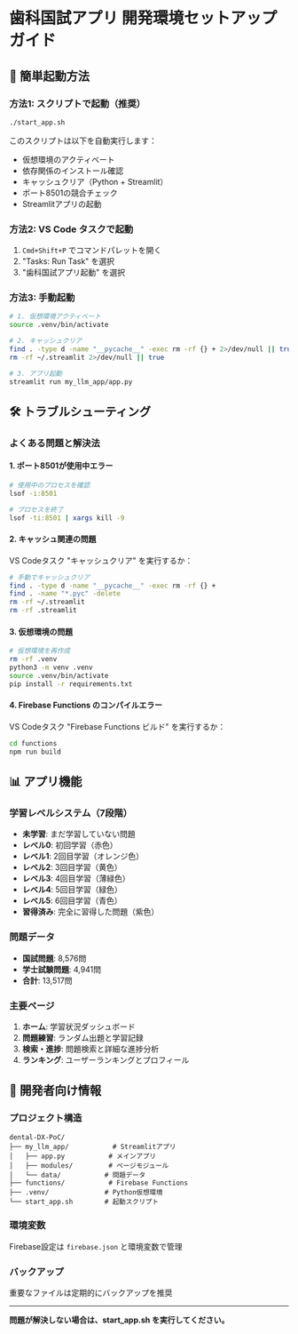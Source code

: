 # 歯科国試アプリ 開発環境セットアップガイド

## 🚀 簡単起動方法

### 方法1: スクリプトで起動（推奨）

```bash
./start_app.sh
```

このスクリプトは以下を自動実行します：
- 仮想環境のアクティベート
- 依存関係のインストール確認
- キャッシュクリア（Python + Streamlit）
- ポート8501の競合チェック
- Streamlitアプリの起動

### 方法2: VS Code タスクで起動

1. `Cmd+Shift+P` でコマンドパレットを開く
2. "Tasks: Run Task" を選択
3. "歯科国試アプリ起動" を選択

### 方法3: 手動起動

```bash
# 1. 仮想環境アクティベート
source .venv/bin/activate

# 2. キャッシュクリア
find . -type d -name "__pycache__" -exec rm -rf {} + 2>/dev/null || true
rm -rf ~/.streamlit 2>/dev/null || true

# 3. アプリ起動
streamlit run my_llm_app/app.py
```

## 🛠️ トラブルシューティング

### よくある問題と解決法

#### 1. ポート8501が使用中エラー
```bash
# 使用中のプロセスを確認
lsof -i:8501

# プロセスを終了
lsof -ti:8501 | xargs kill -9
```

#### 2. キャッシュ関連の問題
VS Codeタスク "キャッシュクリア" を実行するか：
```bash
# 手動でキャッシュクリア
find . -type d -name "__pycache__" -exec rm -rf {} +
find . -name "*.pyc" -delete
rm -rf ~/.streamlit
rm -rf .streamlit
```

#### 3. 仮想環境の問題
```bash
# 仮想環境を再作成
rm -rf .venv
python3 -m venv .venv
source .venv/bin/activate
pip install -r requirements.txt
```

#### 4. Firebase Functions のコンパイルエラー
VS Codeタスク "Firebase Functions ビルド" を実行するか：
```bash
cd functions
npm run build
```

## 📊 アプリ機能

### 学習レベルシステム（7段階）
- **未学習**: まだ学習していない問題
- **レベル0**: 初回学習（赤色）
- **レベル1**: 2回目学習（オレンジ色）
- **レベル2**: 3回目学習（黄色）
- **レベル3**: 4回目学習（薄緑色）
- **レベル4**: 5回目学習（緑色）
- **レベル5**: 6回目学習（青色）
- **習得済み**: 完全に習得した問題（紫色）

### 問題データ
- **国試問題**: 8,576問
- **学士試験問題**: 4,941問
- **合計**: 13,517問

### 主要ページ
1. **ホーム**: 学習状況ダッシュボード
2. **問題練習**: ランダム出題と学習記録
3. **検索・進捗**: 問題検索と詳細な進捗分析
4. **ランキング**: ユーザーランキングとプロフィール

## 🔧 開発者向け情報

### プロジェクト構造
```
dental-DX-PoC/
├── my_llm_app/           # Streamlitアプリ
│   ├── app.py           # メインアプリ
│   ├── modules/         # ページモジュール
│   └── data/           # 問題データ
├── functions/           # Firebase Functions
├── .venv/              # Python仮想環境
└── start_app.sh        # 起動スクリプト
```

### 環境変数
Firebase設定は `firebase.json` と環境変数で管理

### バックアップ
重要なファイルは定期的にバックアップを推奨

---

**問題が解決しない場合は、start_app.sh を実行してください。**
